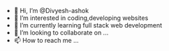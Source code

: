 - 👋 Hi, I’m @Divyesh-ashok
- 👀 I’m interested in coding,developing websites
- 🌱 I’m currently learning full stack web development
- 💞️ I’m looking to collaborate on ...
- 📫 How to reach me ...

<!---
Divyesh-ashok/Divyesh-ashok is a ✨ special ✨ repository because its `README.md` (this file) appears on your GitHub profile.
You can click the Preview link to take a look at your changes.
--->
